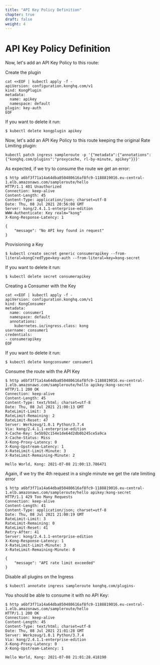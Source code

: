 ```yaml
---
title: "API Key Policy Definition"
chapter: true
draft: false
weight: 4
---
```




# API Key Policy Definition
Now, let's add an API Key Policy to this route:

Create the plugin
```
cat <<EOF | kubectl apply -f -
apiVersion: configuration.konghq.com/v1
kind: KongPlugin
metadata:
  name: apikey
  namespace: default
plugin: key-auth
EOF
```

If you want to delete it run:
```
$ kubectl delete kongplugin apikey
```

Now, let's add an API Key Policy to this route keeping the original Rate Limiting plugin:

```
kubectl patch ingress sampleroute -p '{"metadata":{"annotations":{"konghq.com/plugins":"proxycache, rl-by-minute, apikey"}}}'
```

As expected, if we try to consume the route we get an error:
```
$ http a6bf3f71a14a64dba850480616af8fc9-1188819016.eu-central-1.elb.amazonaws.com/sampleroute/hello
HTTP/1.1 401 Unauthorized
Connection: keep-alive
Content-Length: 45
Content-Type: application/json; charset=utf-8
Date: Thu, 08 Jul 2021 20:56:08 GMT
Server: kong/2.4.1.1-enterprise-edition
WWW-Authenticate: Key realm="kong"
X-Kong-Response-Latency: 1

{
    "message": "No API key found in request"
}
```

Provisioning a Key
```
$ kubectl create secret generic consumerapikey --from-literal=kongCredType=key-auth --from-literal=key=kong-secret
```

If you want to delete it run:
```
$ kubectl delete secret consumerapikey
```

Creating a Consumer with the Key
```
cat <<EOF | kubectl apply -f -
apiVersion: configuration.konghq.com/v1
kind: KongConsumer
metadata:
  name: consumer1
  namespace: default
  annotations:
    kubernetes.io/ingress.class: kong
username: consumer1
credentials:
- consumerapikey
EOF
```

If you want to delete it run:
```
$ kubectl delete kongconsumer consumer1
```

Consume the route with the API Key
```
$ http a6bf3f71a14a64dba850480616af8fc9-1188819016.eu-central-1.elb.amazonaws.com/sampleroute/hello apikey:kong-secret
HTTP/1.1 200 OK
Connection: keep-alive
Content-Length: 45
Content-Type: text/html; charset=utf-8
Date: Thu, 08 Jul 2021 21:00:13 GMT
RateLimit-Limit: 3
RateLimit-Remaining: 2
RateLimit-Reset: 47
Server: Werkzeug/1.0.1 Python/3.7.4
Via: kong/2.4.1.1-enterprise-edition
X-Cache-Key: 5e5b92c154e1de64d2db0b245ce5a9ca
X-Cache-Status: Miss
X-Kong-Proxy-Latency: 0
X-Kong-Upstream-Latency: 1
X-RateLimit-Limit-Minute: 3
X-RateLimit-Remaining-Minute: 2

Hello World, Kong: 2021-07-08 21:00:13.786471
```

Again, if we try the 4th request in a single minute we get the rate limiting error
```
$ http a6bf3f71a14a64dba850480616af8fc9-1188819016.eu-central-1.elb.amazonaws.com/sampleroute/hello apikey:kong-secret
HTTP/1.1 429 Too Many Requests
Connection: keep-alive
Content-Length: 41
Content-Type: application/json; charset=utf-8
Date: Thu, 08 Jul 2021 21:00:19 GMT
RateLimit-Limit: 3
RateLimit-Remaining: 0
RateLimit-Reset: 41
Retry-After: 41
Server: kong/2.4.1.1-enterprise-edition
X-Kong-Response-Latency: 1
X-RateLimit-Limit-Minute: 3
X-RateLimit-Remaining-Minute: 0

{
    "message": "API rate limit exceeded"
}
```



Disable all plugins on the Ingress
```
$ kubectl annotate ingress sampleroute konghq.com/plugins-
```

You should be able to consume it with no API Key:
```
$ http a6bf3f71a14a64dba850480616af8fc9-1188819016.eu-central-1.elb.amazonaws.com/sampleroute/hello
HTTP/1.1 200 OK
Connection: keep-alive
Content-Length: 45
Content-Type: text/html; charset=utf-8
Date: Thu, 08 Jul 2021 21:01:28 GMT
Server: Werkzeug/1.0.1 Python/3.7.4
Via: kong/2.4.1.1-enterprise-edition
X-Kong-Proxy-Latency: 0
X-Kong-Upstream-Latency: 1

Hello World, Kong: 2021-07-08 21:01:28.418190
```